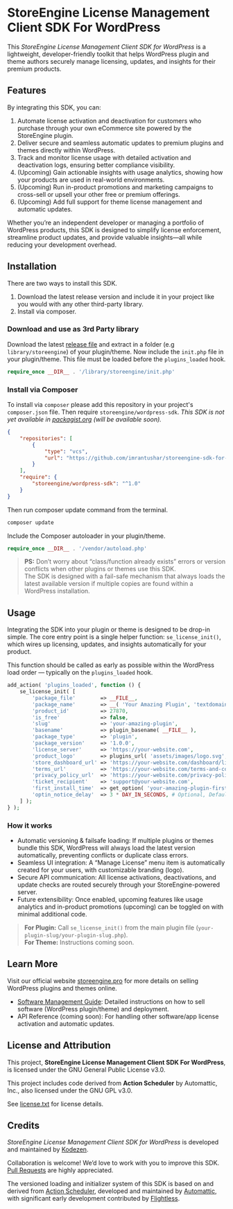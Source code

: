 # StoreEngine License Management Client SDK For WordPress

This *StoreEngine License Management Client SDK for WordPress* is a lightweight, developer-friendly toolkit that helps
WordPress plugin and theme authors securely manage licensing, updates, and insights for their premium products.

## Features

By integrating this SDK, you can:

1.	Automate license activation and deactivation for customers who purchase through your own eCommerce site powered by the StoreEngine plugin.
2.	Deliver secure and seamless automatic updates to premium plugins and themes directly within WordPress.
3.	Track and monitor license usage with detailed activation and deactivation logs, ensuring better compliance visibility.
4.	(Upcoming) Gain actionable insights with usage analytics, showing how your products are used in real-world environments.
5.	(Upcoming) Run in-product promotions and marketing campaigns to cross-sell or upsell your other free or premium offerings.
6.	(Upcoming) Add full support for theme license management and automatic updates.

Whether you’re an independent developer or managing a portfolio of WordPress products, this SDK is designed to simplify
license enforcement, streamline product updates, and provide valuable insights—all while reducing your development overhead.

## Installation

There are two ways to install this SDK.

1. Download the latest release version and include it in your project like you would with any other third-party library.
2. Install via composer.

### Download and use as 3rd Party library

Download the latest [release file](https://github.com/imrantushar/storeengine-sdk-for-wordpress/releases/latest) and extract in a folder (e.g `library/storeengine`) of your plugin/theme.
Now include the `init.php` file in your plugin/theme. This file must be loaded before the `plugins_loaded` hook.

```php
require_once __DIR__ . '/library/storeengine/init.php'
```

### Install via Composer

To install via `composer` please add this repository in your project's `composer.json` file. Then require `storeengine/wordpress-sdk`.
_This SDK is not yet available in [packagist.org](https://packagist.org/) (will be available soon)._

```json
{
	"repositories": [
		{
			"type": "vcs",
			"url": "https://github.com/imrantushar/storeengine-sdk-for-wordpress.git"
		}
	],
	"require": {
		"storeengine/wordpress-sdk": "^1.0"
	}
}
```

Then run composer update command from the terminal.

```bash
composer update
```

Include the Composer autoloader in your plugin/theme.

```php
require_once __DIR__ . '/vendor/autoload.php'
```

> **PS:** Don’t worry about “class/function already exists” errors or version conflicts when other plugins or themes use this SDK.
> <br>
> The SDK is designed with a fail-safe mechanism that always loads the latest available version if multiple copies are found within a WordPress installation.

## Usage

Integrating the SDK into your plugin or theme is designed to be drop-in simple.
The core entry point is a single helper function: `se_license_init()`, which wires up licensing, updates, and insights
automatically for your product.

This function should be called as early as possible within the WordPress load order — typically on the `plugins_loaded` hook.

```php
add_action( 'plugins_loaded', function () {
	se_license_init( [
		'package_file'        => __FILE__,
		'package_name'        => __( 'Your Amazing Plugin', 'textdomain' ),
		'product_id'          => 27870,
		'is_free'             => false,
		'slug'                => 'your-amazing-plugin',
		'basename'            => plugin_basename( __FILE__ ),
		'package_type'        => 'plugin',
		'package_version'     => '1.0.0',
		'license_server'      => 'https://your-website.com',
		'product_logo'        => plugins_url( 'assets/images/logo.svg', __FILE__ ),
		'store_dashboard_url' => 'https://your-website.com/dashboard/license-keys/',
		'terms_url'           => 'https://your-website.com/terms-and-conditions/',
		'privacy_policy_url'  => 'https://your-website.com/privacy-policy/',
		'ticket_recipient'    => 'support@your-website.com',
		'first_install_time'  => get_option( 'your-amazing-plugin-first-installation-time' ),
		'optin_notice_delay'  => 3 * DAY_IN_SECONDS, # Optional, Default is 3 days from installation.
	] );
} );
```

### How it works
- Automatic versioning & failsafe loading: If multiple plugins or themes bundle this SDK, WordPress will always load the
latest version automatically, preventing conflicts or duplicate class errors.
- Seamless UI integration: A “Manage License” menu item is automatically created for your users, with customizable branding (logo).
- Secure API communication: All license activations, deactivations, and update checks are routed securely through your
StoreEngine-powered server.
- Future extensibility: Once enabled, upcoming features like usage analytics and in-product promotions (upcoming) can be
toggled on with minimal additional code.


> **For Plugin:** Call `se_license_init()` from the main plugin file (`your-plugin-slug/your-plugin-slug.php`).
> <br>
> **For Theme:** Instructions coming soon.

## Learn More

Visit our official website [storeengine.pro](https://storeengine.pro) for more details on selling WordPress plugins and themes online.

* [Software Management Guide](https://storeengine.pro/docs/storeengine-license-management/): Detailed instructions on how to sell software (WordPress plugin/theme) and deployment.
* API Reference (coming soon): For handling other software/app license activation and automatic updates. 

## License and Attribution

This project, **StoreEngine License Management Client SDK For WordPress**, is licensed under the GNU General Public License v3.0.

This project includes code derived from **Action Scheduler** by Automattic, Inc., also licensed under the GNU GPL v3.0.

See [license.txt](./license.txt) for license details.

## Credits

*StoreEngine License Management Client SDK for WordPress* is developed and maintained by [Kodezen](http://kodezen.com/).

Collaboration is welcome! We’d love to work with you to improve this SDK. [Pull Requests](http://github.com/imrantushar/storeengine-license-management-client-sdk/pulls) are highly appreciated.

The versioned loading and initializer system of this SDK is based on and derived from [Action Scheduler](https://actionscheduler.org/), developed and maintained by [Automattic](https://automattic.com/), with significant early development contributed by [Flightless](https://flightless.us/).
